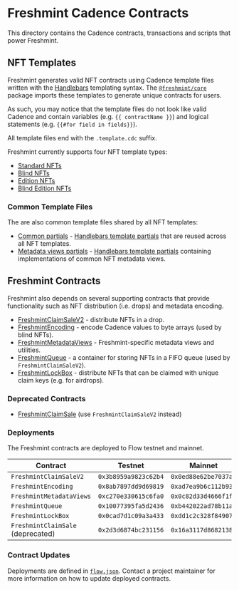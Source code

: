 # Freshmint Cadence Contracts

This directory contains the Cadence contracts, transactions and scripts that power Freshmint.

## NFT Templates

Freshmint generates valid NFT contracts using Cadence template files written with the [Handlebars](https://handlebarsjs.com/) templating syntax. The [`@freshmint/core`](../packages/core) package imports these templates
to generate unique contracts for users.

As such, you may notice that the template files do not look like valid Cadence and contain variables (e.g. `{{ contractName }}`) and logical statements (e.g. `{{#for field in fields}}`).

All template files end with the `.template.cdc` suffix.

Freshmint currently supports four NFT template types:

- [Standard NFTs](./nfts/standard-nft/)
- [Blind NFTs](./nfts/blind-nft/)
- [Edition NFTs](./nfts/edition-nft/)
- [Blind Edition NFTs](./nfts/blind-edition-nft/)

### Common Template Files

The are also common template files shared by all NFT templates:

- [Common partials](./nfts/common/partials/) - [Handlebars template partials](https://handlebarsjs.com/guide/partials.html) that are reused across all NFT templates.
- [Metadata views partials](./nfts/metadata-views/) - [Handlebars template partials](https://handlebarsjs.com/guide/partials.html) containing implementations of common NFT metadata views.

## Freshmint Contracts

Freshmint also depends on several supporting contracts that provide functionality such as NFT distribution (i.e. drops) and metadata encoding.

- [FreshmintClaimSaleV2](./freshmint-claim-sale-v2/) - distribute NFTs in a drop.
- [FreshmintEncoding](./freshmint-encoding/) - encode Cadence values to byte arrays (used by blind NFTs).
- [FreshmintMetadataViews](./freshmint-metadata-views/) - Freshmint-specific metadata views and utilities.
- [FreshmintQueue](./freshmint-queue/) - a container for storing NFTs in a FIFO queue (used by `FreshmintClaimSaleV2`).
- [FreshmintLockBox](./freshmint-lock-box/) - distribute NFTs that can be claimed with unique claim keys (e.g. for airdrops).

### Deprecated Contracts

- [FreshmintClaimSale](./freshmint-claim-sale/) (use `FreshmintClaimSaleV2` instead)

### Deployments

The Freshmint contracts are deployed to Flow testnet and mainnet.

|Contract|Testnet|Mainnet|
|--------|-------|-------|
|`FreshmintClaimSaleV2`|`0x3b8959a9823c62b4`|`0x0ed88e62be7037ac`|
|`FreshmintEncoding`|`0x8ab7897dd9d69819`|`0xad7ea9b6c112b937`|
|`FreshmintMetadataViews`|`0xc270e330615c6fa0`|`0x0c82d33d4666f1f7`|
|`FreshmintQueue`|`0x10077395fa5d2436`|`0xb442022ad78b11a2`|
|`FreshmintLockBox`|`0x0cad7d1c09a3a433`|`0xdd1c2c328f849078`|
|`FreshmintClaimSale` (deprecated)|`0x2d3d6874bc231156`|`0x16a3117d86821389`|

### Contract Updates

Deployments are defined in [`flow.json`](./flow.json). Contact a project maintainer for more information on how to update deployed contracts.
